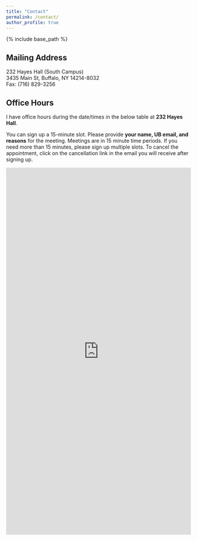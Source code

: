 ```yaml
---
title: "Contact"
permalink: /contact/
author_profile: true
---
```


{% include base_path %}

## Mailing Address
232 Hayes Hall (South Campus)  
3435 Main St, Buffalo, NY 14214-8032  
Fax: (716) 829-3256

## Office Hours
I have office hours during the date/times in the below table at **232 Hayes Hall**.  

You can sign up a 15-minute slot. Please provide **your name, UB email, and reasons** for the meeting. Meetings are in 15 minute time periods. If you need more than 15 minutes, please sign up multiple slots. To cancel the appointment, click on the cancellation link in the email you will receive after signing up.
  
<iframe src="https://bumjoon.youcanbook.me/?noframe=true&skipHeaderFooter=true" style="width:100%;height:1000px;border:0px;background-color:transparent;" frameborder="0" allowtransparency="true" onload="keepInView(this);"></iframe>
<script>function keepInView(item) {if((document.documentElement&&document.documentElement.scrollTop)||document.body.scrollTop>item.offsetTop)item.scrollIntoView();}</script>